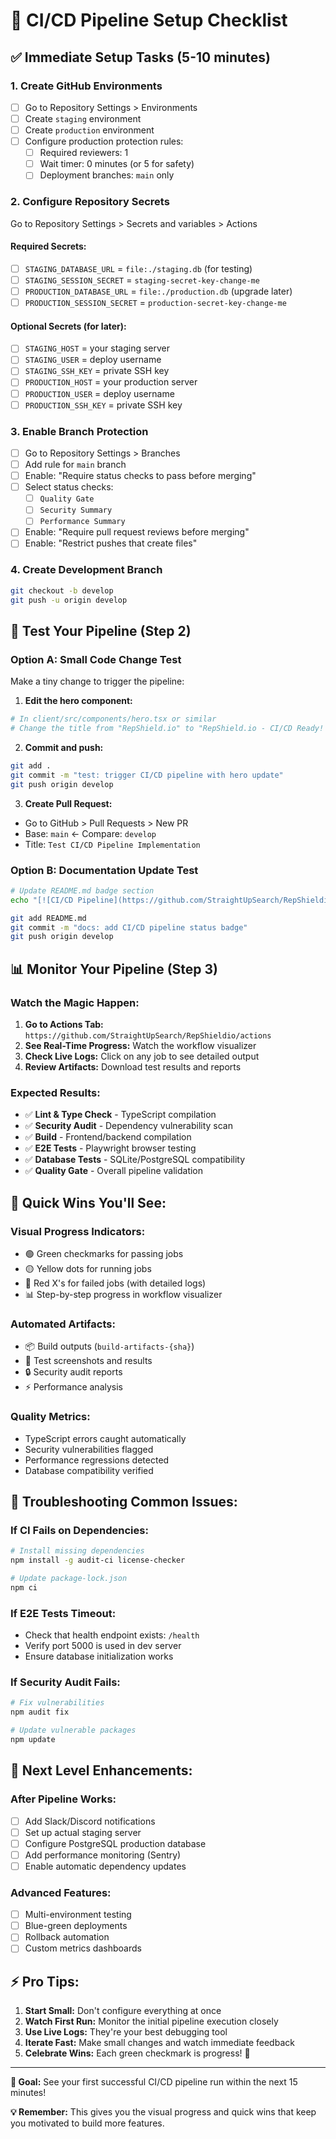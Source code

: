 # 🔧 CI/CD Pipeline Setup Checklist

## ✅ **Immediate Setup Tasks (5-10 minutes)**

### **1. Create GitHub Environments**
- [ ] Go to Repository Settings > Environments
- [ ] Create `staging` environment
- [ ] Create `production` environment
- [ ] Configure production protection rules:
  - [ ] Required reviewers: 1
  - [ ] Wait timer: 0 minutes (or 5 for safety)
  - [ ] Deployment branches: `main` only

### **2. Configure Repository Secrets**
Go to Repository Settings > Secrets and variables > Actions

#### **Required Secrets:**
- [ ] `STAGING_DATABASE_URL` = `file:./staging.db` (for testing)
- [ ] `STAGING_SESSION_SECRET` = `staging-secret-key-change-me`
- [ ] `PRODUCTION_DATABASE_URL` = `file:./production.db` (upgrade later)
- [ ] `PRODUCTION_SESSION_SECRET` = `production-secret-key-change-me`

#### **Optional Secrets (for later):**
- [ ] `STAGING_HOST` = your staging server
- [ ] `STAGING_USER` = deploy username
- [ ] `STAGING_SSH_KEY` = private SSH key
- [ ] `PRODUCTION_HOST` = your production server
- [ ] `PRODUCTION_USER` = deploy username  
- [ ] `PRODUCTION_SSH_KEY` = private SSH key

### **3. Enable Branch Protection**
- [ ] Go to Repository Settings > Branches
- [ ] Add rule for `main` branch
- [ ] Enable: "Require status checks to pass before merging"
- [ ] Select status checks:
  - [ ] `Quality Gate` 
  - [ ] `Security Summary`
  - [ ] `Performance Summary`
- [ ] Enable: "Require pull request reviews before merging"
- [ ] Enable: "Restrict pushes that create files"

### **4. Create Development Branch**
```bash
git checkout -b develop
git push -u origin develop
```

## 🧪 **Test Your Pipeline (Step 2)**

### **Option A: Small Code Change Test**
Make a tiny change to trigger the pipeline:

1. **Edit the hero component:**
```bash
# In client/src/components/hero.tsx or similar
# Change the title from "RepShield.io" to "RepShield.io - CI/CD Ready! 🚀"
```

2. **Commit and push:**
```bash
git add .
git commit -m "test: trigger CI/CD pipeline with hero update"
git push origin develop
```

3. **Create Pull Request:**
- Go to GitHub > Pull Requests > New PR
- Base: `main` ← Compare: `develop`
- Title: `Test CI/CD Pipeline Implementation`

### **Option B: Documentation Update Test**
```bash
# Update README.md badge section
echo "[![CI/CD Pipeline](https://github.com/StraightUpSearch/RepShieldio/actions/workflows/ci.yml/badge.svg)](https://github.com/StraightUpSearch/RepShieldio/actions/workflows/ci.yml)" >> README.md

git add README.md
git commit -m "docs: add CI/CD pipeline status badge"
git push origin develop
```

## 📊 **Monitor Your Pipeline (Step 3)**

### **Watch the Magic Happen:**
1. **Go to Actions Tab:** `https://github.com/StraightUpSearch/RepShieldio/actions`
2. **See Real-Time Progress:** Watch the workflow visualizer
3. **Check Live Logs:** Click on any job to see detailed output
4. **Review Artifacts:** Download test results and reports

### **Expected Results:**
- ✅ **Lint & Type Check** - TypeScript compilation
- ✅ **Security Audit** - Dependency vulnerability scan  
- ✅ **Build** - Frontend/backend compilation
- ✅ **E2E Tests** - Playwright browser testing
- ✅ **Database Tests** - SQLite/PostgreSQL compatibility
- ✅ **Quality Gate** - Overall pipeline validation

## 🎯 **Quick Wins You'll See:**

### **Visual Progress Indicators:**
- 🟢 Green checkmarks for passing jobs
- 🟡 Yellow dots for running jobs  
- 🔴 Red X's for failed jobs (with detailed logs)
- 📊 Step-by-step progress in workflow visualizer

### **Automated Artifacts:**
- 📦 Build outputs (`build-artifacts-{sha}`)
- 🧪 Test screenshots and results
- 🔒 Security audit reports
- ⚡ Performance analysis

### **Quality Metrics:**
- TypeScript errors caught automatically
- Security vulnerabilities flagged
- Performance regressions detected
- Database compatibility verified

## 🔧 **Troubleshooting Common Issues:**

### **If CI Fails on Dependencies:**
```bash
# Install missing dependencies
npm install -g audit-ci license-checker

# Update package-lock.json
npm ci
```

### **If E2E Tests Timeout:**
- Check that health endpoint exists: `/health`
- Verify port 5000 is used in dev server
- Ensure database initialization works

### **If Security Audit Fails:**
```bash
# Fix vulnerabilities
npm audit fix

# Update vulnerable packages
npm update
```

## 🚀 **Next Level Enhancements:**

### **After Pipeline Works:**
- [ ] Add Slack/Discord notifications
- [ ] Set up actual staging server
- [ ] Configure PostgreSQL production database
- [ ] Add performance monitoring (Sentry)
- [ ] Enable automatic dependency updates

### **Advanced Features:**
- [ ] Multi-environment testing
- [ ] Blue-green deployments
- [ ] Rollback automation
- [ ] Custom metrics dashboards

## ⚡ **Pro Tips:**

1. **Start Small:** Don't configure everything at once
2. **Watch First Run:** Monitor the initial pipeline execution closely
3. **Use Live Logs:** They're your best debugging tool
4. **Iterate Fast:** Make small changes and watch immediate feedback
5. **Celebrate Wins:** Each green checkmark is progress! 🎉

---

**🎯 Goal:** See your first successful CI/CD pipeline run within the next 15 minutes!

**💡 Remember:** This gives you the visual progress and quick wins that keep you motivated to build more features. 
